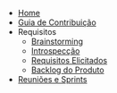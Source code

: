 <!-- docs/_sidebar.md -->

* [Home](/)
* [Guia de Contribuição](/contributionGuide.md)
* Requisitos
    * [Brainstorming](/Requirements/brainstorming.md)
    * [Introspecção](/Requirements/introspection.md)
    * [Requisitos Elicitados](/Requirements/requirements.md)
    * [Backlog do Produto](/Requirements/productBacklog.md)
* [Reuniões e Sprints](/SprintsAndMeetings/sprintsAndMeetings.md)
